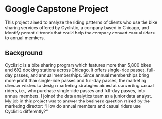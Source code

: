 # Google Capstone Project
This project aimed to analyze the riding patterns of clients who use the bike sharing services offered by Cyclistic, a company based in Chicago, and identify potential trends that could help the company convert casual riders to annual members.
## Background
Cyclistic is a bike sharing program which features more than 5,800 bikes and 692 docking stations across Chicago. It offers single-ride passes, full-day passes, and annual memberships. Since annual memberships bring more profit than single-ride passes and full-day passes, the marketing director wished to design marketing strategies aimed at converting casual riders, i.e., who purchase single-ride passes and full-day passes, into annual members.
I joined the data analytics team as a junior data analyst. My job in this project was to answer the business question raised by the marketing director: “How do annual members and casual riders use Cyclistic differently?"
